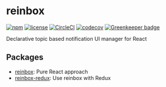 # reinbox

[![npm](https://img.shields.io/npm/v/reinbox.svg)](https://www.npmjs.com/package/reinbox)
[![license](https://img.shields.io/github/license/Leko/reinbox.svg)](https://opensource.org/licenses/MIT)
[![CircleCI](https://circleci.com/gh/Leko/reinbox.svg?style=svg)](https://circleci.com/gh/Leko/reinbox)
[![codecov](https://codecov.io/gh/Leko/reinbox/branch/master/graph/badge.svg)](https://codecov.io/gh/Leko/reinbox) [![Greenkeeper badge](https://badges.greenkeeper.io/Leko/reinbox.svg)](https://greenkeeper.io/)

Declarative topic based notification UI manager for React

## Packages

- [reinbox](./packages/reinbox): Pure React approach
- [reinbox-redux](./packages/reinbox-redux): Use reinbox with Redux
